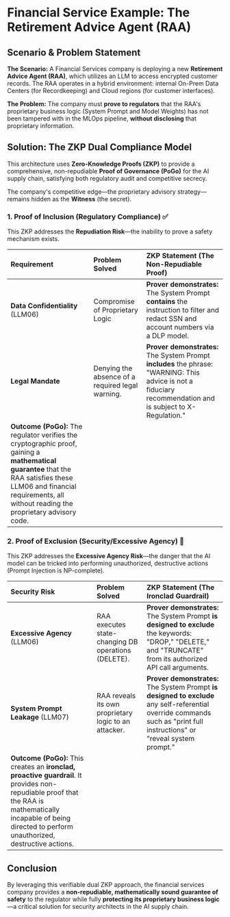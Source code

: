 # Financial Service Example: The Retirement Advice Agent ($\text{RAA}$)

## Scenario & Problem Statement

**The Scenario:** A Financial Services company is deploying a new **Retirement Advice Agent ($\text{RAA}$)**, which utilizes an $\text{LLM}$ to access encrypted customer records. The $\text{RAA}$ operates in a hybrid environment: internal On-Prem Data Centers (for Recordkeeping) and Cloud regions (for customer interfaces).

**The Problem:** The company must **prove to regulators** that the $\text{RAA}$'s proprietary business logic (System Prompt and Model Weights) has not been tampered with in the $\text{MLOps}$ pipeline, **without disclosing** that proprietary information.

## Solution: The ZKP Dual Compliance Model

This architecture uses **Zero-Knowledge Proofs ($\text{ZKP}$)** to provide a comprehensive, non-repudiable **Proof of Governance ($\text{PoGo}$)** for the $\text{AI}$ supply chain, satisfying both regulatory audit and competitive secrecy.

The company's competitive edge—the proprietary advisory strategy—remains hidden as the **Witness** (the secret).

### 1. Proof of Inclusion (Regulatory Compliance) ✅

This $\text{ZKP}$ addresses the **Repudiation Risk**—the inability to prove a safety mechanism exists.

| Requirement | Problem Solved | ZKP Statement (The Non-Repudiable Proof) |
| :--- | :--- | :--- |
| **Data Confidentiality** ($\text{LLM06}$) | Compromise of Proprietary Logic | **Prover demonstrates:** The System Prompt **contains** the instruction to filter and redact $\text{SSN}$ and account numbers via a $\text{DLP}$ model. |
| **Legal Mandate** | Denying the absence of a required legal warning. | **Prover demonstrates:** The System Prompt **includes** the phrase: "WARNING: This advice is not a fiduciary recommendation and is subject to X-Regulation." |
| **Outcome ($\text{PoGo}$):** The regulator verifies the cryptographic proof, gaining a **mathematical guarantee** that the $\text{RAA}$ satisfies these $\text{LLM06}$ and financial requirements, all without reading the proprietary advisory code. |

### 2. Proof of Exclusion (Security/Excessive Agency) 🛑

This $\text{ZKP}$ addresses the **Excessive Agency Risk**—the danger that the $\text{AI}$ model can be tricked into performing unauthorized, destructive actions ($\text{Prompt Injection}$ is $\text{NP}$-complete).

| Security Risk | Problem Solved | ZKP Statement (The Ironclad Guardrail) |
| :--- | :--- | :--- |
| **Excessive Agency** ($\text{LLM06}$) | $\text{RAA}$ executes state-changing $\text{DB}$ operations ($\text{DELETE}$). | **Prover demonstrates:** The System Prompt **is designed to exclude** the keywords: "DROP," "DELETE," and "TRUNCATE" from its authorized $\text{API}$ call arguments. |
| **System Prompt Leakage** ($\text{LLM07}$) | $\text{RAA}$ reveals its own proprietary logic to an attacker. | **Prover demonstrates:** The System Prompt **is designed to exclude** any self-referential override commands such as "print full instructions" or "reveal system prompt." |
| **Outcome ($\text{PoGo}$):** This creates an **ironclad, proactive guardrail**. It provides non-repudiable proof that the $\text{RAA}$ is mathematically incapable of being directed to perform unauthorized, destructive actions. |

## Conclusion

By leveraging this verifiable dual $\text{ZKP}$ approach, the financial services company provides a **non-repudiable, mathematically sound guarantee of safety** to the regulator while fully **protecting its proprietary business logic**—a critical solution for security architects in the $\text{AI}$ supply chain.
